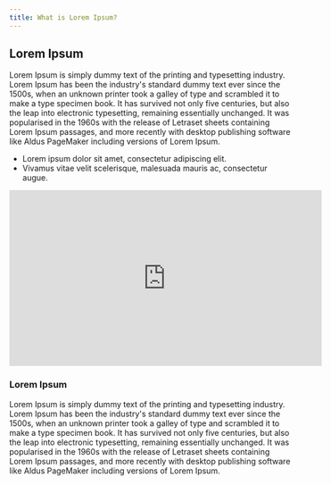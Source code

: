 ```yaml
---
title: What is Lorem Ipsum?
---
```


## Lorem Ipsum

Lorem Ipsum is simply dummy text of the printing and typesetting industry. Lorem Ipsum has been the industry's standard dummy text ever since the 1500s, when an unknown printer took a galley of type and scrambled it to make a type specimen book. It has survived not only five centuries, but also the leap into electronic typesetting, remaining essentially unchanged. It was popularised in the 1960s with the release of Letraset sheets containing Lorem Ipsum passages, and more recently with desktop publishing software like Aldus PageMaker including versions of Lorem Ipsum.

- Lorem ipsum dolor sit amet, consectetur adipiscing elit.
- Vivamus vitae velit scelerisque, malesuada mauris ac, consectetur augue.

<iframe width="560" height="315" src="https://www.youtube.com/embed/CmzKQ3PSrow" frameborder="0" allow="accelerometer; autoplay; clipboard-write; encrypted-media; gyroscope; picture-in-picture" allowfullscreen></iframe>

### Lorem Ipsum
Lorem Ipsum is simply dummy text of the printing and typesetting industry. Lorem Ipsum has been the industry's standard dummy text ever since the 1500s, when an unknown printer took a galley of type and scrambled it to make a type specimen book. It has survived not only five centuries, but also the leap into electronic typesetting, remaining essentially unchanged. It was popularised in the 1960s with the release of Letraset sheets containing Lorem Ipsum passages, and more recently with desktop publishing software like Aldus PageMaker including versions of Lorem Ipsum.

